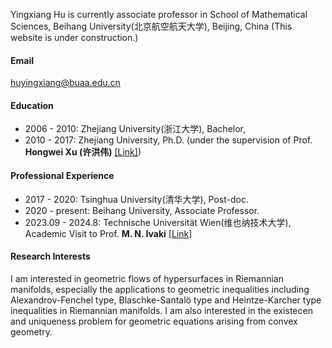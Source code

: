 
Yingxiang Hu is currently associate professor in School of Mathematical Sciences, Beihang University(北京航空航天大学), Beijing, China (This website is under construction.)

#### Email

huyingxiang@buaa.edu.cn

#### Education

- 2006 - 2010: Zhejiang University(浙江大学), Bachelor,
- 2010 - 2017: Zhejiang University, Ph.D. (under the supervision of Prof. <strong>Hongwei Xu (许洪伟)</strong> [[Link]](https://person.zju.edu.cn/xuhw))

#### Professional Experience
- 2017 - 2020: Tsinghua University(清华大学), Post-doc.
- 2020 - present: Beihang University, Associate Professor.
- 2023.09 - 2024.8: Technische Universität Wien(维也纳技术大学), Academic Visit to Prof. <strong>M. N. Ivaki</strong> [[Link]](https://sites.google.com/view/mohammadivaki/info)


#### Research Interests

I am interested in geometric flows of hypersurfaces in Riemannian manifolds, especially the applications to geometric inequalities including Alexandrov-Fenchel type, Blaschke-Santalö type and Heintze-Karcher type inequalities in Riemannian manifolds. I am also interested in the existecen and uniqueness problem for geometric equations arising from convex geometry. 
